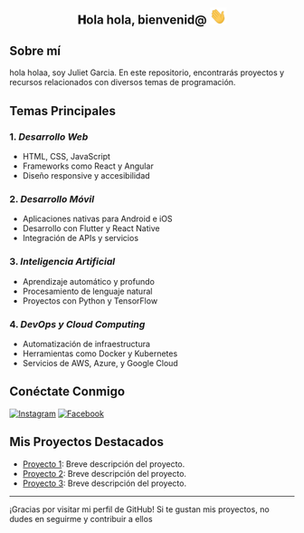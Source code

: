 <div align="center">
<h2> 𝐇ola hola, bienvenid@ <img src="https://github.com/ABSphreak/ABSphreak/blob/master/gifs/Hi.gif" width="30px"></h2>
</div>

## Sobre mí

hola holaa, soy Juliet Garcia. En este repositorio, encontrarás proyectos y recursos relacionados con diversos temas de programación.

## Temas Principales

### 1. *Desarrollo Web*
- HTML, CSS, JavaScript
- Frameworks como React y Angular
- Diseño responsive y accesibilidad

### 2. *Desarrollo Móvil*
- Aplicaciones nativas para Android e iOS
- Desarrollo con Flutter y React Native
- Integración de APIs y servicios

### 3. *Inteligencia Artificial*
- Aprendizaje automático y profundo
- Procesamiento de lenguaje natural
- Proyectos con Python y TensorFlow

### 4. *DevOps y Cloud Computing*
- Automatización de infraestructura
- Herramientas como Docker y Kubernetes
- Servicios de AWS, Azure, y Google Cloud

## Conéctate Conmigo

[![Instagram](https://img.shields.io/badge/Instagram-%23E4405F.svg?style=for-the-badge&logo=Instagram&logoColor=white)](https://www.instagram.com/tu_usuario)
[![Facebook](https://img.shields.io/badge/Facebook-%231877F2.svg?style=for-the-badge&logo=Facebook&logoColor=white)](https://www.facebook.com/tu_usuario)

## Mis Proyectos Destacados

- [Proyecto 1](https://github.com/tu_usuario/proyecto1): Breve descripción del proyecto.
- [Proyecto 2](https://github.com/tu_usuario/proyecto2): Breve descripción del proyecto.
- [Proyecto 3](https://github.com/tu_usuario/proyecto3): Breve descripción del proyecto.

---

¡Gracias por visitar mi perfil de GitHub! Si te gustan mis proyectos, no dudes en seguirme y contribuir a ellos
    
